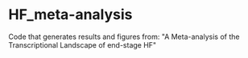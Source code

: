 # HF_meta-analysis
Code that generates results and figures from: "A Meta-analysis of the Transcriptional Landscape of end-stage HF"
